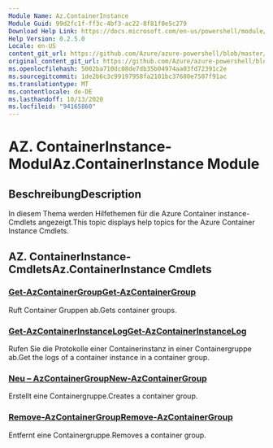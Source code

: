 ```yaml
---
Module Name: Az.ContainerInstance
Module Guid: 99d2fc1f-ff3c-4bf3-ac22-8f81f0e5c279
Download Help Link: https://docs.microsoft.com/en-us/powershell/module/az.containerinstance
Help Version: 0.2.5.0
Locale: en-US
content_git_url: https://github.com/Azure/azure-powershell/blob/master/src/ContainerInstance/ContainerInstance/help/Az.ContainerInstance.md
original_content_git_url: https://github.com/Azure/azure-powershell/blob/master/src/ContainerInstance/ContainerInstance/help/Az.ContainerInstance.md
ms.openlocfilehash: 5002ba710dc08de7db35b04974aa03fd72391c2e
ms.sourcegitcommit: 1de2b6c3c99197958fa2101bc37680e7507f91ac
ms.translationtype: MT
ms.contentlocale: de-DE
ms.lasthandoff: 10/13/2020
ms.locfileid: "94165860"
---
```

# <span data-ttu-id="df134-101">AZ. ContainerInstance-Modul</span><span class="sxs-lookup"><span data-stu-id="df134-101">Az.ContainerInstance Module</span></span>
## <span data-ttu-id="df134-102">Beschreibung</span><span class="sxs-lookup"><span data-stu-id="df134-102">Description</span></span>
<span data-ttu-id="df134-103">In diesem Thema werden Hilfethemen für die Azure Container instance-Cmdlets angezeigt.</span><span class="sxs-lookup"><span data-stu-id="df134-103">This topic displays help topics for the Azure Container Instance Cmdlets.</span></span>

## <span data-ttu-id="df134-104">AZ. ContainerInstance-Cmdlets</span><span class="sxs-lookup"><span data-stu-id="df134-104">Az.ContainerInstance Cmdlets</span></span>
### [<span data-ttu-id="df134-105">Get-AzContainerGroup</span><span class="sxs-lookup"><span data-stu-id="df134-105">Get-AzContainerGroup</span></span>](Get-AzContainerGroup.md)
<span data-ttu-id="df134-106">Ruft Container Gruppen ab.</span><span class="sxs-lookup"><span data-stu-id="df134-106">Gets container groups.</span></span>

### [<span data-ttu-id="df134-107">Get-AzContainerInstanceLog</span><span class="sxs-lookup"><span data-stu-id="df134-107">Get-AzContainerInstanceLog</span></span>](Get-AzContainerInstanceLog.md)
<span data-ttu-id="df134-108">Rufen Sie die Protokolle einer Containerinstanz in einer Containergruppe ab.</span><span class="sxs-lookup"><span data-stu-id="df134-108">Get the logs of a container instance in a container group.</span></span>

### [<span data-ttu-id="df134-109">Neu – AzContainerGroup</span><span class="sxs-lookup"><span data-stu-id="df134-109">New-AzContainerGroup</span></span>](New-AzContainerGroup.md)
<span data-ttu-id="df134-110">Erstellt eine Containergruppe.</span><span class="sxs-lookup"><span data-stu-id="df134-110">Creates a container group.</span></span>

### [<span data-ttu-id="df134-111">Remove-AzContainerGroup</span><span class="sxs-lookup"><span data-stu-id="df134-111">Remove-AzContainerGroup</span></span>](Remove-AzContainerGroup.md)
<span data-ttu-id="df134-112">Entfernt eine Containergruppe.</span><span class="sxs-lookup"><span data-stu-id="df134-112">Removes a container group.</span></span>

